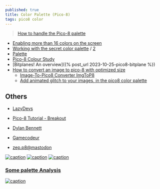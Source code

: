 ```yaml
---
published: true
title: Color Palette (Pico-8)
tags: pico8 color
---
```

> [How to handle the Pico-8 palette](https://trasevol.dog/2017/02/21/doodle-insights-5-how-to-handle-the-pico-8-palette/)

- [Enabling more than 16 colors on the screen](https://www.lexaloffle.com/bbs/?tid=38565)
- [Working with the secret color palette](https://www.reddit.com/r/pico8/comments/pvzev0/working_with_the_secret_color_palette/) / [2](https://nerdyteachers.com/PICO-8/Guide/?HIDDEN_PALETTE)
- [Palette](https://pico-8.fandom.com/wiki/Palette)
- [Pico-8 Colour Study](https://www.lexaloffle.com/bbs/?tid=3386)
- [Bitplanes! An overview]({% post_url 2023-10-25-pico8-bitplane %})
- [How to convert an image to pico-8 with optimized size](https://anto80.com/en-us/image-processing/convert-image-to-pico8-p8-imgtopico8) 
	- [Image-To-Pico8 Converter ImgToP8](https://anto80.itch.io/image-to-pico8-converter)
    - [Add animated glitch to your images, in the pico8 color palette](https://anto80.itch.io/image-to-pico8-converter/devlog/179687/add-animated-glitch-to-your-images-in-the-pico8-color-palette)

    
## Others
- [LazyDevs](https://www.youtube.com/@LazyDevs/videos)
- [Pico-8 Tutorial - Breakout](https://www.youtube.com/playlist?list=PLea8cjCua_P0qjjiG8G5FBgqwpqMU7rBk)
- [Dylan Bennett](https://www.youtube.com/@DylanBennett/videos)
- [Gamecodeur](https://www.youtube.com/watch?v=F_SJQMgP9vs)

- [zep.p8@mastodon](https://mastodon.social/@zep/109309275931134267)

[![caption](https://www.lexaloffle.com/media/1/bunny_1.gif)](https://www.lexaloffle.com/bbs/?tid=50632)
[![caption](https://www.lexaloffle.com/media/1/boat3b_1.gif)](https://www.lexaloffle.com/bbs/?tid=49075)
[![caption](https://www.lexaloffle.com/media/38130/sonic_tech_area_6.gif)](https://www.lexaloffle.com/bbs/?tid=38565)

### [Some palette Analysis](https://www.lexaloffle.com/bbs/?tid=2101)

[![caption](https://retroactive.me/post/palette-analysis/images/palette_16_small.png)](https://retroactive.me/post/palette-analysis/)
